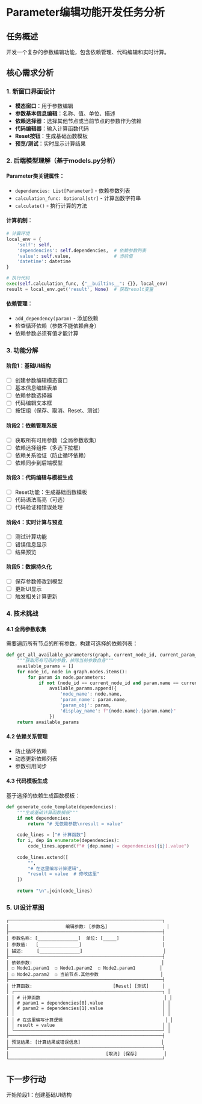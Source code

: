 # Parameter编辑功能开发任务分析

## 任务概述
开发一个复杂的参数编辑功能，包含依赖管理、代码编辑和实时计算。

## 核心需求分析

### 1. 新窗口界面设计
- **模态窗口**：用于参数编辑
- **参数基本信息编辑**：名称、值、单位、描述
- **依赖选择器**：选择其他节点或当前节点的参数作为依赖
- **代码编辑器**：输入计算函数代码
- **Reset按钮**：生成基础函数模板
- **预览/测试**：实时显示计算结果

### 2. 后端模型理解（基于models.py分析）

#### Parameter类关键属性：
- `dependencies: List[Parameter]` - 依赖参数列表
- `calculation_func: Optional[str]` - 计算函数字符串
- `calculate()` - 执行计算的方法

#### 计算机制：
```python
# 计算环境
local_env = {
    'self': self,
    'dependencies': self.dependencies,  # 依赖参数列表
    'value': self.value,                # 当前值
    'datetime': datetime
}

# 执行代码
exec(self.calculation_func, {"__builtins__": {}}, local_env)
result = local_env.get('result', None)  # 获取result变量
```

#### 依赖管理：
- `add_dependency(param)` - 添加依赖
- 检查循环依赖（参数不能依赖自身）
- 依赖参数必须有值才能计算

### 3. 功能分解

#### 阶段1：基础UI结构
- [ ] 创建参数编辑模态窗口
- [ ] 基本信息编辑表单
- [ ] 依赖参数选择器
- [ ] 代码编辑文本框
- [ ] 按钮组（保存、取消、Reset、测试）

#### 阶段2：依赖管理系统
- [ ] 获取所有可用参数（全局参数收集）
- [ ] 依赖选择组件（多选下拉框）
- [ ] 依赖关系验证（防止循环依赖）
- [ ] 依赖同步到后端模型

#### 阶段3：代码编辑与模板生成
- [ ] Reset功能：生成基础函数模板
- [ ] 代码语法高亮（可选）
- [ ] 代码验证和错误处理

#### 阶段4：实时计算与预览
- [ ] 测试计算功能
- [ ] 错误信息显示
- [ ] 结果预览

#### 阶段5：数据持久化
- [ ] 保存参数修改到模型
- [ ] 更新UI显示
- [ ] 触发相关计算更新

### 4. 技术挑战

#### 4.1 全局参数收集
需要遍历所有节点的所有参数，构建可选择的依赖列表：
```python
def get_all_available_parameters(graph, current_node_id, current_param_name):
    """获取所有可用的参数，排除当前参数自身"""
    available_params = []
    for node_id, node in graph.nodes.items():
        for param in node.parameters:
            if not (node_id == current_node_id and param.name == current_param_name):
                available_params.append({
                    'node_name': node.name,
                    'param_name': param.name,
                    'param_obj': param,
                    'display_name': f"{node.name}.{param.name}"
                })
    return available_params
```

#### 4.2 依赖关系管理
- 防止循环依赖
- 动态更新依赖列表
- 参数引用同步

#### 4.3 代码模板生成
基于选择的依赖生成函数模板：
```python
def generate_code_template(dependencies):
    """生成基础计算函数模板"""
    if not dependencies:
        return "# 无依赖参数\nresult = value"
    
    code_lines = ["# 计算函数"]
    for i, dep in enumerate(dependencies):
        code_lines.append(f"# {dep.name} = dependencies[{i}].value")
    
    code_lines.extend([
        "",
        "# 在这里编写计算逻辑",
        "result = value  # 修改这里"
    ])
    
    return "\n".join(code_lines)
```

### 5. UI设计草图

```
┌─────────────────────────────────────────────────────────┐
│                     编辑参数: [参数名]                      │
├─────────────────────────────────────────────────────────┤
│ 参数名称: [_______________]  单位: [_____]                │
│ 参数值:   [_______________]                              │
│ 描述:     [_______________]                              │
├─────────────────────────────────────────────────────────┤
│ 依赖参数:                                                │
│ ☐ Node1.param1  ☐ Node1.param2  ☐ Node2.param1         │
│ ☐ Node2.param2  ☐ 当前节点.其他参数                       │
├─────────────────────────────────────────────────────────┤
│ 计算函数:                              [Reset] [测试]     │
│ ┌───────────────────────────────────────────────────────┐ │
│ │ # 计算函数                                              │ │
│ │ # param1 = dependencies[0].value                      │ │
│ │ # param2 = dependencies[1].value                      │ │
│ │                                                       │ │
│ │ # 在这里编写计算逻辑                                      │ │
│ │ result = value                                        │ │
│ └───────────────────────────────────────────────────────┘ │
├─────────────────────────────────────────────────────────┤
│ 预览结果: [计算结果或错误信息]                              │
├─────────────────────────────────────────────────────────┤
│                                    [取消] [保存]          │
└─────────────────────────────────────────────────────────┘
```

## 下一步行动
开始阶段1：创建基础UI结构 
